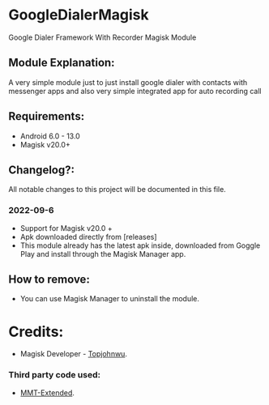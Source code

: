 # GoogleDialerMagisk
Google Dialer Framework With Recorder Magisk Module


## Module Explanation:
A very simple module just to just install google dialer with contacts with messenger apps and also very simple integrated app for auto recording call

## Requirements: 
- Android 6.0 - 13.0
- Magisk v20.0+

## Changelog?:
All notable changes to this project will be documented in this file.


### 2022-09-6
- Support for Magisk v20.0 +
- Apk downloaded directly from [releases]
- This module already has the latest apk inside, downloaded from Goggle Play and install through the Magisk Manager app.

## How to remove:
* You can use Magisk Manager to uninstall the module.


# Credits:
* Magisk Developer - [Topjohnwu](https://forum.xda-developers.com/apps/magisk/official-magisk-v7-universal-systemless-t3473445 "Magisk official XDA thread").

### Third party code used:
* [MMT-Extended](https://github.com/Zackptg5/MMT-Extended "Template's repository").
